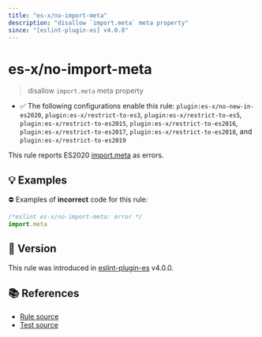 ```yaml
---
title: "es-x/no-import-meta"
description: "disallow `import.meta` meta property"
since: "[eslint-plugin-es] v4.0.0"
---
```


# es-x/no-import-meta
> disallow `import.meta` meta property

- ✅ The following configurations enable this rule: `plugin:es-x/no-new-in-es2020`, `plugin:es-x/restrict-to-es3`, `plugin:es-x/restrict-to-es5`, `plugin:es-x/restrict-to-es2015`, `plugin:es-x/restrict-to-es2016`, `plugin:es-x/restrict-to-es2017`, `plugin:es-x/restrict-to-es2018`, and `plugin:es-x/restrict-to-es2019`

This rule reports ES2020 [import.meta](https://github.com/tc39/proposal-import-meta) as errors.

## 💡 Examples

⛔ Examples of **incorrect** code for this rule:

<eslint-playground type="bad">

```js
/*eslint es-x/no-import-meta: error */
import.meta
```

</eslint-playground>

## 🚀 Version

This rule was introduced in [eslint-plugin-es] v4.0.0.

[eslint-plugin-es]: https://github.com/mysticatea/eslint-plugin-es

## 📚 References

- [Rule source](https://github.com/ota-meshi/eslint-plugin-es-x/blob/master/lib/rules/no-import-meta.js)
- [Test source](https://github.com/ota-meshi/eslint-plugin-es-x/blob/master/tests/lib/rules/no-import-meta.js)
